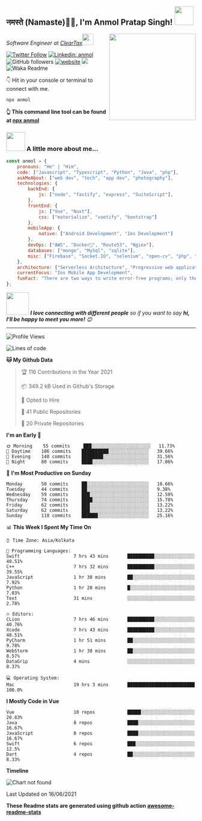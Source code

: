 <h2>नमस्ते (Namaste)🙏🏻, I'm Anmol Pratap Singh! <img src="https://media.giphy.com/media/12oufCB0MyZ1Go/giphy.gif" width="50"></h2>
<img align='right' src="https://media.giphy.com/media/M9gbBd9nbDrOTu1Mqx/giphy.gif" width="230">
<p><em>Software Engineer at <a href="http://www.cleartax.in">ClearTax</a><img src="https://media.giphy.com/media/WUlplcMpOCEmTGBtBW/giphy.gif" width="30"> 
</em></p>

[![Twitter Follow](https://img.shields.io/twitter/follow/misteranmol?label=Follow)](https://twitter.com/intent/follow?screen_name=misteranmol)
[![Linkedin: anmol](https://img.shields.io/badge/-anmol-blue?style=flat-square&logo=Linkedin&logoColor=white&link=https://www.linkedin.com/in/anmol-p-singh/)](https://www.linkedin.com/in/anmol-p-singh/)
![GitHub followers](https://img.shields.io/github/followers/anmol098?label=Follow&style=social)
[![website](https://img.shields.io/badge/Website-46a2f1.svg?&style=flat-square&logo=Google-Chrome&logoColor=white&link=https://anmolsingh.me/)](https://anmolsingh.me/)
![](https://visitor-badge.glitch.me/badge?page_id=anmol098.anmol098)
![Waka Readme](https://github.com/anmol098/anmol098/workflows/Waka%20Readme/badge.svg)

👇 Hit in your console or terminal to connect with me.

```bash
npx anmol
```
**👆 This command line tool can be found at [npx anmol](https://github.com/anmol098/npx_card)**

### <img src="https://media.giphy.com/media/VgCDAzcKvsR6OM0uWg/giphy.gif" width="50"> A little more about me...  

```javascript
const anmol = {
    pronouns: "He" | "Him",
    code: ["Javascript", "Typescript", "Python", "Java", "php"],
    askMeAbout: ["web dev", "tech", "app dev", "photography"],
    technologies: {
        backEnd: {
            js: ["node", "fastify", "express", "SuiteScript"],
        },
        frontEnd: {
            js: ["Vue", "Nuxt"],
            css: ["materialize", "vuetify", "bootstrap"]
        },
        mobileApp: {
            native: ["Android Development", "Ios Development"]
        },
        devOps: ["AWS", "Docker🐳", "Route53", "Nginx"],
        databases: ["mongo", "MySql", "sqlite"],
        misc: ["Firebase", "Socket.IO", "selenium", "open-cv", "php", "SuiteApp"]
    },
    architecture: ["Serverless Architecture", "Progressive web applications", "Single page applications"],
    currentFocus: "Ios Mobile App Development",
    funFact: "There are two ways to write error-free programs; only the third one works"
};
```

<img src="https://media.giphy.com/media/LnQjpWaON8nhr21vNW/giphy.gif" width="60"> <em><b>I love connecting with different people</b> so if you want to say <b>hi, I'll be happy to meet you more!</b> 😊</em>

---
<!--START_SECTION:waka-->
![Profile Views](http://img.shields.io/badge/Profile%20Views-852-blue)

![Lines of code](https://img.shields.io/badge/From%20Hello%20World%20I%27ve%20Written-1.5%20million%20lines%20of%20code-blue)

**🐱 My Github Data** 

> 🏆 116 Contributions in the Year 2021
 > 
> 📦 349.2 kB Used in Github's Storage 
 > 
> 💼 Opted to Hire
 > 
> 📜 41 Public Repositories 
 > 
> 🔑 20 Private Repositories  
 > 
**I'm an Early 🐤** 

```text
🌞 Morning    55 commits     ███░░░░░░░░░░░░░░░░░░░░░░   11.73% 
🌆 Daytime    186 commits    ██████████░░░░░░░░░░░░░░░   39.66% 
🌃 Evening    148 commits    ████████░░░░░░░░░░░░░░░░░   31.56% 
🌙 Night      80 commits     ████░░░░░░░░░░░░░░░░░░░░░   17.06%

```
📅 **I'm Most Productive on Sunday** 

```text
Monday       50 commits     ██░░░░░░░░░░░░░░░░░░░░░░░   10.66% 
Tuesday      44 commits     ██░░░░░░░░░░░░░░░░░░░░░░░   9.38% 
Wednesday    59 commits     ███░░░░░░░░░░░░░░░░░░░░░░   12.58% 
Thursday     74 commits     ████░░░░░░░░░░░░░░░░░░░░░   15.78% 
Friday       62 commits     ███░░░░░░░░░░░░░░░░░░░░░░   13.22% 
Saturday     62 commits     ███░░░░░░░░░░░░░░░░░░░░░░   13.22% 
Sunday       118 commits    ██████░░░░░░░░░░░░░░░░░░░   25.16%

```


📊 **This Week I Spent My Time On** 

```text
⌚︎ Time Zone: Asia/Kolkata

💬 Programming Languages: 
Swift                    7 hrs 43 mins       ██████████░░░░░░░░░░░░░░░   40.51% 
C++                      7 hrs 32 mins       ██████████░░░░░░░░░░░░░░░   39.55% 
JavaScript               1 hr 30 mins        ██░░░░░░░░░░░░░░░░░░░░░░░   7.92% 
Python                   1 hr 20 mins        █░░░░░░░░░░░░░░░░░░░░░░░░   7.03% 
Text                     31 mins             ░░░░░░░░░░░░░░░░░░░░░░░░░   2.78%

🔥 Editors: 
CLion                    7 hrs 46 mins       ██████████░░░░░░░░░░░░░░░   40.76% 
Xcode                    7 hrs 43 mins       ██████████░░░░░░░░░░░░░░░   40.51% 
PyCharm                  1 hr 51 mins        ██░░░░░░░░░░░░░░░░░░░░░░░   9.78% 
WebStorm                 1 hr 38 mins        ██░░░░░░░░░░░░░░░░░░░░░░░   8.57% 
DataGrip                 4 mins              ░░░░░░░░░░░░░░░░░░░░░░░░░   0.37%

💻 Operating System: 
Mac                      19 hrs 3 mins       █████████████████████████   100.0%

```

**I Mostly Code in Vue** 

```text
Vue                      10 repos            █████░░░░░░░░░░░░░░░░░░░░   20.83% 
Java                     8 repos             ████░░░░░░░░░░░░░░░░░░░░░   16.67% 
JavaScript               8 repos             ████░░░░░░░░░░░░░░░░░░░░░   16.67% 
Swift                    6 repos             ███░░░░░░░░░░░░░░░░░░░░░░   12.5% 
Dart                     4 repos             ██░░░░░░░░░░░░░░░░░░░░░░░   8.33%

```


**Timeline**

![Chart not found](https://raw.githubusercontent.com/anmol098/anmol098/master/charts/bar_graph.png) 


 Last Updated on 16/06/2021
<!--END_SECTION:waka-->

**These Readme stats are generated using github action [awesome-readme-stats](https://github.com/anmol098/waka-readme-stats)**
